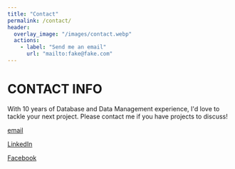 ```yaml
---
title: "Contact"
permalink: /contact/
header:
  overlay_image: "/images/contact.webp"
  actions:
    - label: "Send me an email"
      url: "mailto:fake@fake.com"
---
```

# CONTACT INFO
With 10 years of Database and Data Management experience, I'd love to tackle your next project. Please contact me if you have projects to discuss!

[email](mailto:zahill@my365.bellevue.edu)

[LinkedIn](https://linkedin.com/in/zach-hill-27506748)

[Facebook](https://www.facebook.com/zach.hill.3538/)